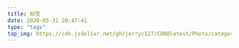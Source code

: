 ```yaml
---
title: 标签
date: 2020-05-31 20:47:41
type: "tags"
top_img: https://cdn.jsdelivr.net/gh/jerryc127/CDN@latest/Photo/categories.jpg
---
```


